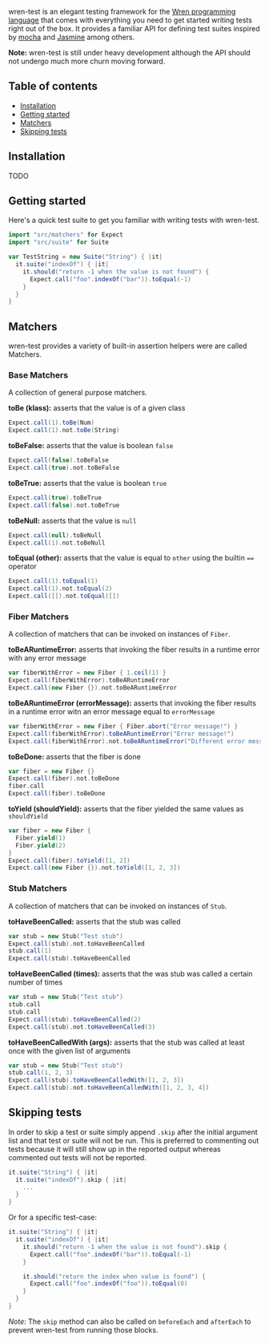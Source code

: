 wren-test is an elegant testing framework for the [Wren programming language](http://munificent.github.io/wren/) that comes with everything you need to get started writing tests right out of the box. It provides a familiar API for defining test suites inspired by [mocha](http://mochajs.org/) and [Jasmine](http://jasmine.github.io/) among others.


**Note:** wren-test is still under heavy development although the API should not undergo much more churn moving forward.

<h2 id="table-of-contents">Table of contents</h2>

  - [Installation](#installation)
  - [Getting started](#getting-started)
  - [Matchers](#matchers)
  - [Skipping tests](#skipping-tests)

<h2 id="installation">Installation</h2>

  TODO

<h2 id="getting-started">Getting started</h2>

Here's a quick test suite to get you familiar with writing tests with wren-test.

```scala
import "src/matchers" for Expect
import "src/suite" for Suite

var TestString = new Suite("String") { |it|
  it.suite("indexOf") { |it|
    it.should("return -1 when the value is not found") {
      Expect.call("foo".indexOf("bar")).toEqual(-1)
    }
  }
}
```

<h2 id="matchers">Matchers</h2>

wren-test provides a variety of built-in assertion helpers were are called Matchers.

<h3>Base Matchers</h3>

A collection of general purpose matchers.

**toBe (klass):** asserts that the value is of a given class

```scala
Expect.call(1).toBe(Num)
Expect.call(1).not.toBe(String)
```

**toBeFalse:** asserts that the value is boolean `false`

```scala
Expect.call(false).toBeFalse
Expect.call(true).not.toBeFalse
```

**toBeTrue:** asserts that the value is boolean `true`

```scala
Expect.call(true).toBeTrue
Expect.call(false).not.toBeTrue
```

**toBeNull:** asserts that the value is `null`

```scala
Expect.call(null).toBeNull
Expect.call(1).not.toBeNull
```

**toEqual (other):** asserts that the value is equal to `other` using the builtin `==` operator

```scala
Expect.call(1).toEqual(1)
Expect.call(1).not.toEqual(2)
Expect.call([]).not.toEqual([])
```

<h3>Fiber Matchers</h3>

A collection of matchers that can be invoked on instances of `Fiber`.

**toBeARuntimeError:** asserts that invoking the fiber results in a runtime error with any error message

```scala
var fiberWithError = new Fiber { 1.ceil(1) }
Expect.call(fiberWithError).toBeARuntimeError
Expect.call(new Fiber {}).not.toBeARuntimeError
```

**toBeARuntimeError (errorMessage):** asserts that invoking the fiber results  in a runtime error witn an error message equal to `errorMessage`

```scala
var fiberWithError = new Fiber { Fiber.abort("Error message!") }
Expect.call(fiberWithError).toBeARuntimeError("Error message!")
Expect.call(fiberWithError).not.toBeARuntimeError("Different error message!")
```

**toBeDone:** asserts that the fiber is done

```scala
var fiber = new Fiber {}
Expect.call(fiber).not.toBeDone
fiber.call
Expect.call(fiber).toBeDone
```

**toYield (shouldYield):** asserts that the fiber yielded the same values as `shouldYield`

```scala
var fiber = new Fiber {
  Fiber.yield(1)
  Fiber.yield(2)
}
Expect.call(fiber).toYield([1, 2])
Expect.call(new Fiber {}).not.toYield([1, 2, 3])
```

<h3>Stub Matchers</h3>

A collection of matchers that can be invoked on instances of `Stub`.

**toHaveBeenCalled:** asserts that the stub was called

```scala
var stub = new Stub("Test stub")
Expect.call(stub).not.toHaveBeenCalled
stub.call(1)
Expect.call(stub).toHaveBeenCalled
```

**toHaveBeenCalled (times):** asserts that the was stub was called a certain number of times

```scala
var stub = new Stub("Test stub")
stub.call
stub.call
Expect.call(stub).toHaveBeenCalled(2)
Expect.call(stub).not.toHaveBeenCalled(3)
```

**toHaveBeenCalledWith (args):** asserts that the stub was called at least once with the given list of arguments

```scala
var stub = new Stub("Test stub")
stub.call(1, 2, 3)
Expect.call(stub).toHaveBeenCalledWith([1, 2, 3])
Expect.call(stub).not.toHaveBeenCalledWith([1, 2, 3, 4])
```

<h2 id="skipping-tests">Skipping tests</h2>

In order to skip a test or suite simply append `.skip` after the initial argument list and that test or suite will not be run. This is preferred to commenting out tests because it will still show up in the reported output whereas commented out tests will not be reported.

```scala
it.suite("String") { |it|
  it.suite("indexOf").skip { |it|
    ...
  }
}
```

Or for a specific test-case:

```scala
it.suite("String") { |it|
  it.suite("indexOf") { |it|
    it.should("return -1 when the value is not found").skip {
      Expect.call("foo".indexOf("bar")).toEqual(-1)
    }

    it.should("return the index when value is found") {
      Expect.call("foo".indexOf("foo")).toEqual(0)
    }
  }
}
```

*Note:* The `skip` method can also be called on `beforeEach` and `afterEach` to prevent wren-test from running those blocks.